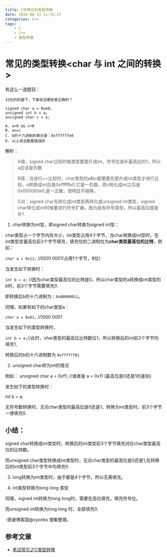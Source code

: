 ```yaml
---
title: C中常见的类型转换
date: 2016-06-13 11:35:17
categories: C++
tags:
	- C
	- C++
	- 类型转换
---
```


# 常见的类型转换<char 与 int 之间的转换>

有这么一道题目：

    32位的机器下，下面说法哪些是正确的？
    
    signed char a = 0xe0;
    unsigned int b = a;
    unsigned char c = a;
    
    A. a>0 && c>0
    B. a==c
    C. b的十六进制的表示是：0xffffffe0   
    D. 以上说法都是错误的

解析：

> A错，signed char比较时候类型要提升成int，符号位是补最高位的1，所以a应该是负数
> 
> B错：当进行==比较时，char类型的a和c都要要先提升成int类型才进行比较，a转换成int后是0xffffffe0,它是一负数，而c转化成int之后是0x000000e0,是一正数，很明显不相等。
> 
> C对：signed char先转化成int类型再转化成unsigned int类型，signed char转化成int时候要进行符号扩展，因为是有符号类型，所以最高位就是补1.

<!-- more -->

1. char转换为int型，即signed char转换为signed int型：

char类型占一个字节内存大小，int类型占用4个字节，当char转换成int型时，在int类型变量高位前3个字节填充，填充位的二进制位为**char类型最高位的比特**，例如：

`char a = 0x11;` //0001 0001(占用1个字节，8位)

当发生如下转换时：

`int b = a;` //因为char类型最高位的比特是0，所以char类型的a转换成int类型的b时，前3个字节需要填充0.

即转换后b的十六进制为：`0x00000011`。

同理，如果有如下的char类型a：

`char a = 0x81;` //1000 0001

当发生如下的类型转换时，

`int b = a;`//此时，char类型的最高位比特数位1，所以转换后的int前3个字节均填充1,

转换后的b的十六进制数为 `0xffffff81`

2. unsigned char转为int的情况

例如：
unsigned char a = 0xf1; //或者是 a = 0x11 (最高位是0还是1的差别)

发生如下的类型转换时：

int b = a;

无符号数转换时，无论char类型的最高位是0还是1，转换为int类型时，前3个字节一律填充0.

## 小结：

signed char转换成int类型时，转换后的int类型前3个字节填充对应char类型最高位的比特数。

而unsigned char类型转换成int类型时，无论char类型的最高位是0还是1,在转换后的int类型前3个字节中均填充0.


3. long转换为int类型时，由于都是4个字节，所以无需填充。

4. int类型转换为long long 类型

同理，signed int转换为long long时，需要在高位填充，填充符号位。

而unsigned int转换为long long 时，全部填充0.

-感谢博客园@cyonks 搜集整理。

## 参考文章

- [笔试常见之C类型转换](http://www.cnblogs.com/xrong/archive/2013/04/14/3020240.html)
